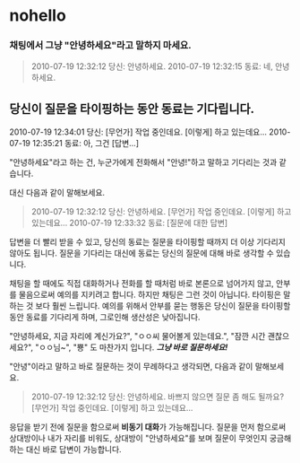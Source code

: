 # nohello

### 채팅에서 그냥 "안녕하세요"라고 말하지 마세요.

> 2010-07-19 12:32:12 당신: 안녕하세요.
2010-07-19 12:32:15 동료: 네, 안녕하세요.
## 당신이 질문을 타이핑하는 동안 동료는 기다립니다.
2010-07-19 12:34:01 당신: [무언가] 작업 중인데요. [이렇게] 하고 있는데요...
2010-07-19 12:35:21 동료: 아, 그건 [답변...]
> 

"안녕하세요"라고 하는 건, 누군가에게 전화해서 "안녕!"하고 말하고 기다리는 것과 같습니다.

대신 다음과 같이 말해보세요.

> 2010-07-19 12:32:12 당신: 안녕하세요. [무언가] 작업 중인데요. [이렇게] 하고 있는데요...
2010-07-19 12:33:32 동료: [질문에 대한 답변]
> 

답변을 더 빨리 받을 수 있고, 당신의 동료는 질문을 타이핑할 때까지 더 이상 기다리지 않아도 됩니다. 질문을 기다리는 대신에 동료는 당신의 질문에 대해 바로 생각할 수 있습니다.

채팅을 할 때에도 직접 대화하거나 전화를 할 때처럼 바로 본론으로 넘어가지 않고, 안부를 물음으로써 예의를 지키려고 합니다. 하지만 채팅은 그런 것이 아닙니다. 타이핑은 말하는 것 보다 훨씬 느립니다. 예의를 위해서 안부를 묻는 행동은 당신이 질문을 타이핑할 동안 동료를 기다리게 하며, 그로인해 생산성은 낮아집니다.

"안녕하세요, 지금 자리에 계신가요?", "ㅇㅇ씨 물어볼게 있는데요.", "잠깐 시간 괜찮으세요?", "ㅇㅇ님~", "뿅" 도 마찬가지 입니다. ***그냥 바로 질문하세요!***

"안녕"이라고 말하고 바로 질문하는 것이 무례하다고 생각되면, 다음과 같이 말해보세요.

> 2010-07-19 12:32:12 당신: 안녕하세요. 바쁘지 않으면 질문 좀 해도 될까요? [무언가] 작업 중인데요. [이렇게] 하고 있는데요...
> 

응답을 받기 전에 질문을 함으로써 **비동기 대화**가 가능해집니다. 질문을 먼저 함으로써 상대방이나 내가 자리를 비워도, 상대방이 "안녕하세요"를 보며 질문이 무엇인지 궁금해 하는 대신 바로 답변이 가능합니다.
